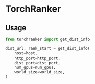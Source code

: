 # TorchRanker

## Usage

```python
from torchranker import get_dist_info

dist_url, rank_start = get_dist_info(
    host=host,
    http_port=http_port,
    dist_port=dist_port,
    num_gpus=num_gpus,
    world_size=world_size,
)
```